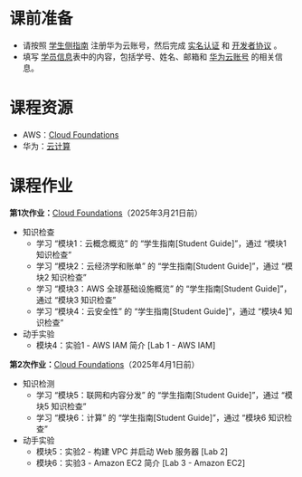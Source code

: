 # 课前准备
- 请按照 [学生侧指南](https://docs.qq.com/pdf/DYnNXUnVKTFpRaU5r?) 注册华为云账号，然后完成 [实名认证](https://account.huaweicloud.com/usercenter/?locale=zh-cn®ion=ap-southeast-1#/accountindex/realNameAuth) 和 [开发者协议](https://bbs.huaweicloud.com/community/myhomepage) 。
- 填写 [学员信息](https://docs.qq.com/form/page/DYnhETW1BQkxIaHB3)表中的内容，包括学号、姓名、邮箱和 [华为云账号](https://console.huaweicloud.com/iam/?agencyId=0bc8d306f880f2c21f28c01b3710deb1&region=cn-north-1&locale=zh-cn#/mine/apiCredential) 的相关信息。

# 课程资源
- AWS：[Cloud Foundations](https://awsacademy.instructure.com/courses/112657)
- 华为：[云计算](https://docs.qq.com/s/9wKW7lgo1zGyKDE7zSvP_W) 

# 课程作业
**第1次作业：**[Cloud Foundations](https://awsacademy.instructure.com/courses/112657)（2025年3月21日前）
- 知识检查
    - 学习 “模块1：云概念概览” 的 “学生指南[Student Guide]”，通过 “模块1 知识检查”
    - 学习 “模块2：云经济学和账单” 的 “学生指南[Student Guide]”，通过 “模块2 知识检查”
    - 学习 “模块3：AWS 全球基础设施概览” 的 “学生指南[Student Guide]”，通过 “模块3 知识检查”
    - 学习 “模块4：云安全性” 的 “学生指南[Student Guide]”，通过 “模块4 知识检查”
- 动手实验
    - 模块4：实验1 - AWS IAM 简介 [Lab 1 - AWS IAM]


**第2次作业：**[Cloud Foundations](https://awsacademy.instructure.com/courses/112657)（2025年4月1日前）
- 知识检测
    - 学习 “模块5：联网和内容分发” 的 “学生指南[Student Guide]”，通过 “模块5 知识检查”
    - 学习 “模块6：计算” 的 “学生指南[Student Guide]”，通过 “模块6 知识检查”
- 动手实验
    - 模块5：实验2 - 构建 VPC 并启动 Web 服务器 [Lab 2]
    - 模块6：实验3 - Amazon EC2 简介 [Lab 3 - Amazon EC2]
